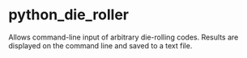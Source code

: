 # python_die_roller
Allows command-line input of arbitrary die-rolling codes. Results are displayed on the command line and saved to a text file.
